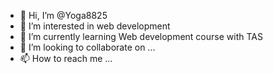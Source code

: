 - 👋 Hi, I’m @Yoga8825
- 👀 I’m interested in web development 
- 🌱 I’m currently learning Web development course with TAS 
- 💞️ I’m looking to collaborate on ...
- 📫 How to reach me ...

<!---
Yoga8825/Yoga8825 is a ✨ special ✨ repository because its `README.md` (this file) appears on your GitHub profile.
You can click the Preview link to take a look at your changes.
--->
